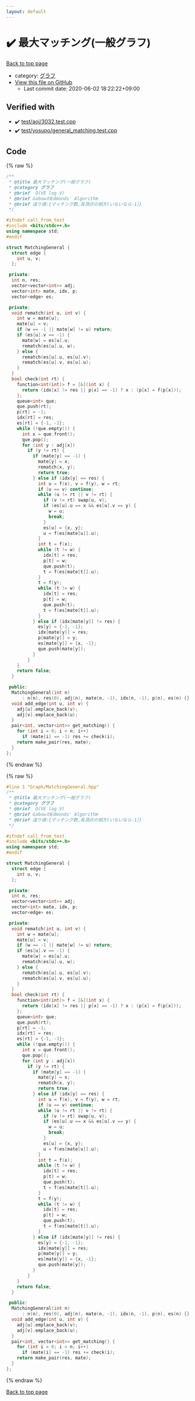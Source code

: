```yaml
---
layout: default
---
```


<!-- mathjax config similar to math.stackexchange -->
<script type="text/javascript" async
  src="https://cdnjs.cloudflare.com/ajax/libs/mathjax/2.7.5/MathJax.js?config=TeX-MML-AM_CHTML">
</script>
<script type="text/x-mathjax-config">
  MathJax.Hub.Config({
    TeX: { equationNumbers: { autoNumber: "AMS" }},
    tex2jax: {
      inlineMath: [ ['$','$'] ],
      processEscapes: true
    },
    "HTML-CSS": { matchFontHeight: false },
    displayAlign: "left",
    displayIndent: "2em"
  });
</script>

<script type="text/javascript" src="https://cdnjs.cloudflare.com/ajax/libs/jquery/3.4.1/jquery.min.js"></script>
<script src="https://cdn.jsdelivr.net/npm/jquery-balloon-js@1.1.2/jquery.balloon.min.js" integrity="sha256-ZEYs9VrgAeNuPvs15E39OsyOJaIkXEEt10fzxJ20+2I=" crossorigin="anonymous"></script>
<script type="text/javascript" src="../../assets/js/copy-button.js"></script>
<link rel="stylesheet" href="../../assets/css/copy-button.css" />


# :heavy_check_mark: 最大マッチング(一般グラフ)

<a href="../../index.html">Back to top page</a>

* category: <a href="../../index.html#5a834e14ea57a0cf726f79f1ab2dcc39">グラフ</a>
* <a href="{{ site.github.repository_url }}/blob/master/Graph/MatchingGeneral.hpp">View this file on GitHub</a>
    - Last commit date: 2020-06-02 18:22:22+09:00




## Verified with

* :heavy_check_mark: <a href="../../verify/test/aoj/3032.test.cpp.html">test/aoj/3032.test.cpp</a>
* :heavy_check_mark: <a href="../../verify/test/yosupo/general_matching.test.cpp.html">test/yosupo/general_matching.test.cpp</a>


## Code

<a id="unbundled"></a>
{% raw %}
```cpp
/**
 * @title 最大マッチング(一般グラフ)
 * @category グラフ
 * @brief  O(VE log V)
 * @brief GabowのEdmonds' Algorithm
 * @brief 返り値:{マッチング数,各頂点の相方(いないなら-1）}
 */

#ifndef call_from_test
#include <bits/stdc++.h>
using namespace std;
#endif

struct MatchingGeneral {
  struct edge {
    int u, v;
  };

 private:
  int n, res;
  vector<vector<int>> adj;
  vector<int> mate, idx, p;
  vector<edge> es;

 private:
  void rematch(int u, int v) {
    int w = mate[u];
    mate[u] = v;
    if (w == -1 || mate[w] != u) return;
    if (es[u].v == -1) {
      mate[w] = es[u].u;
      rematch(es[u].u, w);
    } else {
      rematch(es[u].u, es[u].v);
      rematch(es[u].v, es[u].u);
    }
  }
  bool check(int rt) {
    function<int(int)> f = [&](int x) {
      return (idx[x] != res || p[x] == -1) ? x : (p[x] = f(p[x]));
    };
    queue<int> que;
    que.push(rt);
    p[rt] = -1;
    idx[rt] = res;
    es[rt] = {-1, -1};
    while (!que.empty()) {
      int x = que.front();
      que.pop();
      for (int y : adj[x])
        if (y != rt) {
          if (mate[y] == -1) {
            mate[y] = x;
            rematch(x, y);
            return true;
          } else if (idx[y] == res) {
            int u = f(x), v = f(y), w = rt;
            if (u == v) continue;
            while (u != rt || v != rt) {
              if (v != rt) swap(u, v);
              if (es[u].u == x && es[u].v == y) {
                w = u;
                break;
              }
              es[u] = {x, y};
              u = f(es[mate[u]].u);
            }
            int t = f(x);
            while (t != w) {
              idx[t] = res;
              p[t] = w;
              que.push(t);
              t = f(es[mate[t]].u);
            }
            t = f(y);
            while (t != w) {
              idx[t] = res;
              p[t] = w;
              que.push(t);
              t = f(es[mate[t]].u);
            }
          } else if (idx[mate[y]] != res) {
            es[y] = {-1, -1};
            idx[mate[y]] = res;
            p[mate[y]] = y;
            es[mate[y]] = {x, -1};
            que.push(mate[y]);
          }
        }
    }
    return false;
  }

 public:
  MatchingGeneral(int n)
      : n(n), res(0), adj(n), mate(n, -1), idx(n, -1), p(n), es(n) {}
  void add_edge(int u, int v) {
    adj[u].emplace_back(v);
    adj[v].emplace_back(u);
  }
  pair<int, vector<int>> get_matching() {
    for (int i = 0; i < n; i++)
      if (mate[i] == -1) res += check(i);
    return make_pair(res, mate);
  }
};

```
{% endraw %}

<a id="bundled"></a>
{% raw %}
```cpp
#line 1 "Graph/MatchingGeneral.hpp"
/**
 * @title 最大マッチング(一般グラフ)
 * @category グラフ
 * @brief  O(VE log V)
 * @brief GabowのEdmonds' Algorithm
 * @brief 返り値:{マッチング数,各頂点の相方(いないなら-1）}
 */

#ifndef call_from_test
#include <bits/stdc++.h>
using namespace std;
#endif

struct MatchingGeneral {
  struct edge {
    int u, v;
  };

 private:
  int n, res;
  vector<vector<int>> adj;
  vector<int> mate, idx, p;
  vector<edge> es;

 private:
  void rematch(int u, int v) {
    int w = mate[u];
    mate[u] = v;
    if (w == -1 || mate[w] != u) return;
    if (es[u].v == -1) {
      mate[w] = es[u].u;
      rematch(es[u].u, w);
    } else {
      rematch(es[u].u, es[u].v);
      rematch(es[u].v, es[u].u);
    }
  }
  bool check(int rt) {
    function<int(int)> f = [&](int x) {
      return (idx[x] != res || p[x] == -1) ? x : (p[x] = f(p[x]));
    };
    queue<int> que;
    que.push(rt);
    p[rt] = -1;
    idx[rt] = res;
    es[rt] = {-1, -1};
    while (!que.empty()) {
      int x = que.front();
      que.pop();
      for (int y : adj[x])
        if (y != rt) {
          if (mate[y] == -1) {
            mate[y] = x;
            rematch(x, y);
            return true;
          } else if (idx[y] == res) {
            int u = f(x), v = f(y), w = rt;
            if (u == v) continue;
            while (u != rt || v != rt) {
              if (v != rt) swap(u, v);
              if (es[u].u == x && es[u].v == y) {
                w = u;
                break;
              }
              es[u] = {x, y};
              u = f(es[mate[u]].u);
            }
            int t = f(x);
            while (t != w) {
              idx[t] = res;
              p[t] = w;
              que.push(t);
              t = f(es[mate[t]].u);
            }
            t = f(y);
            while (t != w) {
              idx[t] = res;
              p[t] = w;
              que.push(t);
              t = f(es[mate[t]].u);
            }
          } else if (idx[mate[y]] != res) {
            es[y] = {-1, -1};
            idx[mate[y]] = res;
            p[mate[y]] = y;
            es[mate[y]] = {x, -1};
            que.push(mate[y]);
          }
        }
    }
    return false;
  }

 public:
  MatchingGeneral(int n)
      : n(n), res(0), adj(n), mate(n, -1), idx(n, -1), p(n), es(n) {}
  void add_edge(int u, int v) {
    adj[u].emplace_back(v);
    adj[v].emplace_back(u);
  }
  pair<int, vector<int>> get_matching() {
    for (int i = 0; i < n; i++)
      if (mate[i] == -1) res += check(i);
    return make_pair(res, mate);
  }
};

```
{% endraw %}

<a href="../../index.html">Back to top page</a>

